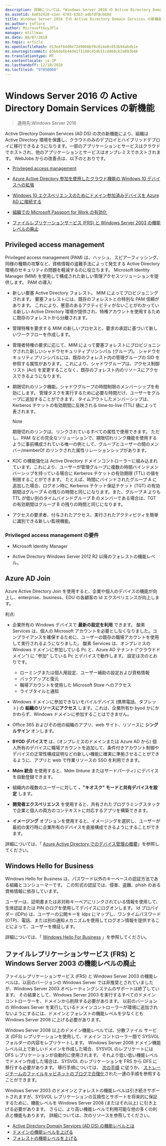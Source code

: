 ```yaml
---
description: 詳細については、「Windows Server 2016 の Active Directory Domain Services の新機能」を参照してください。
ms.assetid: 6a852428-c1ec-4703-b3b3-a4bfdf8cbb9d
title: Windows Server 2016 での Active Directory Domain Services の新機能
ms.author: joflore
author: MicrosoftGuyJFlo
manager: mtillman
ms.date: 08/07/2018
ms.topic: article
ms.openlocfilehash: d13e4f64d0e73d9066bf0c614e8c653b94a6db1e
ms.sourcegitcommit: 65b6de6b44d41f1180c45db11cdd60cb2a093b46
ms.translationtype: MT
ms.contentlocale: ja-JP
ms.lasthandoff: 12/10/2020
ms.locfileid: "97050060"
---
```

# <a name="whats-new-in-active-directory-domain-services-for-windows-server-2016"></a>Windows Server 2016 の Active Directory Domain Services の新機能

>適用先:Windows Server 2016

Active Directory Domain Services (AD DS) の次の新機能により、組織は Active Directory 環境を保護し、クラウドのみのデプロイとハイブリッドデプロイに移行できるようになります。一部のアプリケーションとサービスはクラウドでホストされ、他のアプリケーションとサービスはオンプレミスでホストされます。 WebJobs からの改善点は、以下のとおりです。

- [Privileged access management](/microsoft-identity-manager/pam/privileged-identity-management-for-active-directory-domain-services)

- [Azure Active Directory 参加を使用したクラウド機能の Windows 10 デバイスへの拡張](/azure/active-directory/devices/overview)

- [Windows 10 エクスペリエンスのためにドメイン参加済みデバイスを Azure AD に接続する](/azure/active-directory/devices/hybrid-azuread-join-plan)

- [組織での Microsoft Passport for Work の有効化](/windows/security/identity-protection/hello-for-business/hello-identity-verification)

- [ファイルレプリケーションサービス (FRS) と Windows Server 2003 の機能レベルの廃止](ad-ds/active-directory-functional-levels.md)

## <a name="privileged-access-management"></a>Privileged access management

Privileged access management (PAM) は、ハッシュ、スピアーフィッシング、同様の種類の攻撃など、資格情報の盗難手法によって発生する Active Directory 環境のセキュリティの問題を軽減するのに役立ちます。 Microsoft Identity Manager (MIM) を使用して構成された新しい管理アクセスソリューションを提供します。 PAM の導入:

- 新しい要塞 Active Directory フォレスト。 MIM によってプロビジョニングされます。 要塞フォレストには、既存のフォレストとの特別な PAM 信頼があります。 これにより、悪意のあるアクティビティがないことがわかっている新しい Active Directory 環境が提供され、特権アカウントを使用するために既存のフォレストから分離されます。

- 管理特権を要求する MIM の新しいプロセスと、要求の承認に基づいて新しいワークフローを作成します。

- 管理者特権の要求に応じて、MIM によって要塞フォレストにプロビジョニングされた新しいシャドウセキュリティプリンシパル (グループ)。 シャドウセキュリティプリンシパルには、既存のフォレスト内の管理グループの SID を参照する属性があります。 これにより、シャドウグループは、アクセス制御リスト (Acl) を変更することなく、既存のフォレスト内のリソースにアクセスできるようになります。

- 期限切れのリンク機能。シャドウグループの時間制限のメンバーシップを有効にします。 管理タスクを実行するために必要な時間だけ、ユーザーをグループに追加することができます。 タイムアウトしたメンバーシップは、Kerberos チケットの有効期間に反映される time-to-live (TTL) 値によって表されます。

    > [!NOTE]
    > 期限切れのリンクは、リンクされているすべての属性で使用できます。 ただし、PAM などの完全なソリューションで、期限切れリンク機能を使用するように事前構成されている唯一の例として、グループとユーザーの間のメンバー/memberOf のリンクされた属性リレーションシップがあります。

- KDC の機能強化は Active Directory ドメインコントローラーに組み込まれています。これにより、ユーザーが管理グループに複数の時間バインドメンバーシップを持っている場合に Kerberos チケットの有効期限 (TTL) の値を制限することができます。 たとえば、時間にバインドされたグループ A に追加した場合、ログオン時に Kerberos チケット保証チケット (TGT) の有効期間はグループ A の残りの時間と同じになります。また、グループ A よりも TTL が低い別のタイムバインドグループ B のメンバーである場合は、TGT の有効期間はグループ B の残りの時間と同じになります。

- アクセスの要求者、付与されたアクセス、実行されたアクティビティを簡単に識別できる新しい監視機能。

### <a name="requirements-for-privileged-access-management"></a>Privileged access management の要件

- Microsoft Identity Manager

- Active Directory Windows Server 2012 R2 以降のフォレストの機能レベル。

## <a name="azure-ad-join"></a>Azure AD Join

Azure Active Directory Join を使用すると、企業や個人のデバイスの機能が向上し、enterprise、business、EDU の各顧客の id エクスペリエンスが向上します。

利点:

- 企業所有の Windows デバイスで **最新の設定を利用** できます。 酸素 Services は、個人の Microsoft アカウントを必要としなくなりました。コンプライアンスを確保するために、ユーザーの既存の職場アカウントを使用して実行されるようになりました。 酸素 Services は、オンプレミスの Windows ドメインに参加している Pc と、Azure AD テナント ("クラウドドメイン") に "参加" している Pc とデバイスで動作します。 設定は次のとおりです。

   - ローミングまたは個人用設定、ユーザー補助の設定および資格情報
   - バックアップと復元
   - 職場アカウントを使用した Microsoft Store へのアクセス
   - ライブタイルと通知

- Windows ドメインに参加できないモバイルデバイス (携帯電話、タブレット) の **組織のリソースにアクセス** します。これは、企業所有か byod かにかかわらず、Windows ドメインに参加することはできません。
- Office 365 およびその他の組織のアプリ、web サイト、リソースに **シングルサイン** オンします。
- **BYOD デバイスで** は、(オンプレミスのドメインまたは Azure AD から) 個人所有のデバイスに職場アカウントを追加して、条件付きアカウント制御やデバイスの正常性構成証明などの新しい機能に確実に準拠させることができるように、アプリと web で作業リソースの SSO を利用できます。
- **Mdm 統合** を使用すると、Mdm (Intune またはサードパーティ) にデバイスを自動登録できます。
- 組織内の複数のユーザーに対して **、"キオスク" モードと共有デバイスを設定** します。
- **開発者エクスペリエンス** を使用すると、共有されたプログラミングスタックで企業と個人の両方のコンテキストに対応するアプリを構築できます。
- **イメージング** オプションを使用すると、イメージングを選択し、ユーザーが最初の実行時に企業所有のデバイスを直接構成できるようにすることができます。

詳細については、「 [Azure Active Directory でのデバイス管理の概要](/azure/active-directory/devices/overview)」を参照してください。

## <a name="windows-hello-for-business"></a>Windows Hello for Business

Windows Hello for Business は、パスワード以外のキーベースの認証方法である組織とコンシューマーです。 この形式の認証では、侵害、盗難、phish のある資格情報に依存しています。

ユーザーは、証明書または非対称キーペアにリンクされている情報を使用して、生体認証または PIN のログを使用してデバイスにログオンします。 Id プロバイダー (IDPs) は、ユーザーの公開キーを Idps にマップし、ワンタイムパスワード (OTP)、電話、または別の通知メカニズムを使用してログオン情報を提供することによって、ユーザーを検証します。

詳細については、「 [Windows Hello For Business](/windows/security/identity-protection/hello-for-business/hello-identity-verification) 」を参照してください。

## <a name="deprecation-of-file-replication-service-frs-and-windows-server-2003-functional-levels"></a>ファイルレプリケーションサービス (FRS) と Windows Server 2003 の機能レベルの廃止

ファイルレプリケーションサービス (FRS) と Windows Server 2003 の機能レベルは、以前のバージョンの Windows Server では非推奨とされていましたが、Windows Server 2003 オペレーティングシステムのサポートは終了しています。 その結果として、Windows Server 2003 を実行するすべてのドメイン コントローラーを、ドメインから削除する必要があります。 以前のバージョンの Windows Server を実行しているドメインコントローラーが環境に追加されないようにするには、ドメインとフォレストの機能レベルを少なくとも Windows Server 2008 に上げる必要があります。

Windows Server 2008 以上のドメイン機能レベルでは、分散ファイル サービス (DFS) レプリケーションを使用して、ドメイン コントローラー間で SYSVOL フォルダーの内容をレプリケートします。 Windows Server 2008 ドメイン機能レベル以上で新しいドメインを作成した場合、SYSVOL のレプリケートには DFS レプリケーションが自動的に使用されます。 それより低い低い機能レベルでドメイン作成した場合は、SYSVOL のレプリケーションを FRS から DFS に移行する必要があります。 移行手順については、 [次の手順](/previous-versions/windows/it-pro/windows-server-2008-r2-and-2008/dd640019\(v=ws.10\)) に従うか、 [ストレージチームのファイルキャビネットのブログで合理化](https://techcommunity.microsoft.com/t5/storage-at-microsoft/bg-p/FileCAB)された一連の手順を参照することができます。

Windows Server 2003 のドメインとフォレストの機能レベルは引き続きサポートされますが、SYSVOL レプリケーションの互換性とサポートを将来的に保証するために、機能レベルを Windows Server 2008 (またはそれ以上) に引き上げる必要があります。 さらに、より高い機能レベルで利用可能な他の多くの利点と機能もあります。 詳細については、次のリソースを参照してください。

- [Active Directory Domain Services (AD DS) の機能レベルとは](ad-ds/active-directory-functional-levels.md)
- [ドメインの機能レベルを上げる](/previous-versions/windows/it-pro/windows-server-2008-r2-and-2008/cc753104\(v=ws.11\))
- [フォレストの機能レベルを上げる](/previous-versions/windows/it-pro/windows-server-2008-r2-and-2008/cc730985\(v=ws.11\))
